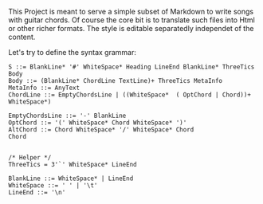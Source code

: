 This Project is meant to serve a simple subset of Markdown to write songs with guitar chords.
Of course the core bit is to translate such files into Html or other richer formats.
The style is editable separatedly independet of the content.



Let's try to define the syntax grammar:

```
S ::= BlankLine* '#' WhiteSpace* Heading LineEnd BlankLine* ThreeTics Body
Body ::= (BlankLine* ChordLine TextLine)+ ThreeTics MetaInfo
MetaInfo ::= AnyText
ChordLine ::= EmptyChordsLine | ((WhiteSpace*  ( OptChord | Chord))+ WhiteSpace*)

EmptyChordsLine ::= '-' BlankLine
OptChord ::= '(' WhiteSpace* Chord WhiteSpace* ')'
AltChord ::= Chord WhiteSpace* '/' WhiteSpace* Chord
Chord


/* Helper */
ThreeTics = 3'`' WhiteSpace* LineEnd

BlankLine ::= WhiteSpace* | LineEnd
WhiteSpace ::= ' ' | '\t'
LineEnd ::= '\n'


```

